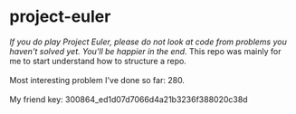 project-euler
=============
_If you do play Project Euler, please do not look at code from problems you haven't solved yet. You'll be happier in the end._ This repo was mainly for me to start understand how to structure a repo.  <br><br>
Most interesting problem I've done so far: 280.  <br><br>
My friend key: 300864_ed1d07d7066d4a21b3236f388020c38d

